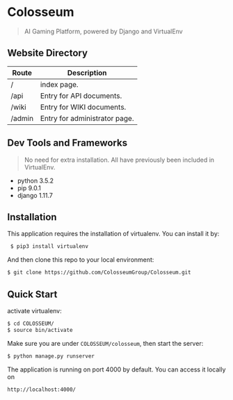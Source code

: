 # Colosseum

> AI Gaming Platform, powered by Django and VirtualEnv

## Website Directory

Route |	Description|
-------|-------------|
/ 	|index page. |
/api 	|Entry for API documents.|
/wiki |	Entry for WIKI documents.|
/admin | Entry for administrator page.|

## Dev Tools and Frameworks
> No need for extra installation. All have previously been included in VirtualEnv.
* python 3.5.2
* pip 9.0.1
* django 1.11.7

## Installation
This application requires the installation of virtualenv. You can install it by:
```bash
 $ pip3 install virtualenv
```
And then clone this repo to your local environment:
```bash
$ git clone https://github.com/ColosseumGroup/Colosseum.git
```

## Quick Start
activate virtualenv:
```bash
$ cd COLOSSEUM/
$ source bin/activate
```
Make sure you are under ``COLOSSEUM/colosseum``, then start the server:
```bash
$ python manage.py runserver 
```
The application is running on port 4000 by default. You can access it locally on
```bash
http://localhost:4000/
```


